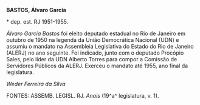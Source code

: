 **BASTOS, Álvaro Garcia**

\* dep. est. RJ 1951-1955.

*Álvaro Garcia Bastos* foi eleito deputado estadual no Rio de Janeiro em
outubro de 1950 na legenda da União Democrática Nacional (UDN) e assumiu
o mandato na Assembleia Legislativa do Estado do Rio de Janeiro (ALERJ)
no ano seguinte. Foi indicado, junto com o deputado Procópio Sales, pelo
líder da UDN Alberto Torres para compor a Comissão de Servidores
Públicos da ALERJ. Exerceu o mandato até 1955, ano final da legislatura.

*Weder Ferreira da Silva*

FONTES: ASSEMB. LEGISL. RJ. *Anais* (19^a^ legislatura, v. 1).

